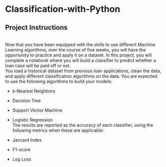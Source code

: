 # Classification-with-Python

## Project Instructions
\
Now that you have been equipped with the skills to use different Machine Learning algorithms, over the course of five weeks, you will have the opportunity to practice and apply it on a dataset. In this project, you will complete a notebook where you will build a classifier to predict whether a loan case will be paid off or not.
\
You load a historical dataset from previous loan applications, clean the data, and apply different classification algorithms on the data. You are expected to use the following algorithms to build your models:

- k-Nearest Neighbors
- Decision Tree
- Support Vector Machine
- Logistic Regression
\
The results are reported as the accuracy of each classifier, using the following metrics when these are applicable:

- Jaccard Index
- F1-score
- Log Loss
